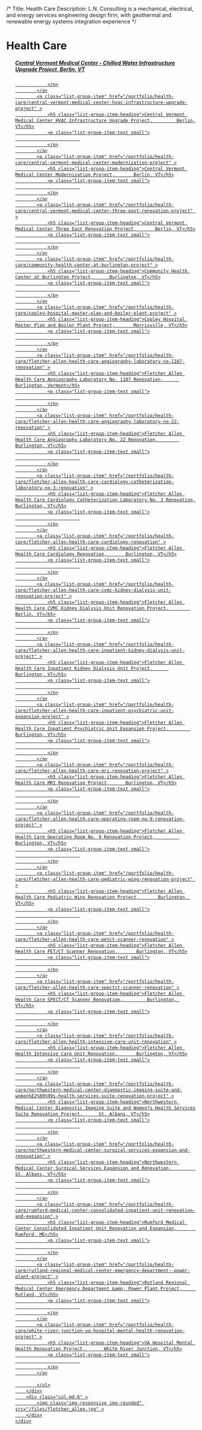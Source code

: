 /*
Title: Health Care
Description: L.N. Consulting is a mechanical, electrical, and energy services engineering design firm, with geothermal and renewable energy systems integration experience
*/


# Health Care

<div>
	<div class="row">
		<div class="col-md-6" >
			<ul class="list-group">
							<a class="list-group-item" href="/portfolio/health-care/central-vermont-medical-center---chilled-water-infrastructure-upgrade-project" >
				<h5 class="list-group-item-heading">Central Vermont Medical Center - Chilled Water Infrastructure Upgrade Project, 	    Berlin, VT</h5>
				<p class="list-group-item-text small">
						    
				</p>
			</a>
			<a class="list-group-item" href="/portfolio/health-care/central-vermont-medical-center-hvac-infrastructure-upgrade-project" >
				<h5 class="list-group-item-heading">Central Vermont Medical Center HVAC Infrastructure Upgrade Project, 	    Berlin, VT</h5>
				<p class="list-group-item-text small">
						    
				</p>
			</a>
			<a class="list-group-item" href="/portfolio/health-care/central-vermont-medical-center-modernization-project" >
				<h5 class="list-group-item-heading">Central Vermont Medical Center Modernization Project, 	    Berlin, VT</h5>
				<p class="list-group-item-text small">
						    
				</p>
			</a>
			<a class="list-group-item" href="/portfolio/health-care/central-vermont-medical-center-three-east-renovation-project" >
				<h5 class="list-group-item-heading">Central Vermont Medical Center Three East Renovation Project, 	    Berlin, VT</h5>
				<p class="list-group-item-text small">
						    
				</p>
			</a>
			<a class="list-group-item" href="/portfolio/health-care/community-health-center-at-burlington-project" >
				<h5 class="list-group-item-heading">Community Health Center at Burlington Project, 	    Burlington, VT</h5>
				<p class="list-group-item-text small">
						    
				</p>
			</a>
			<a class="list-group-item" href="/portfolio/health-care/copley-hospital-master-plan-and-boiler-plant-project" >
				<h5 class="list-group-item-heading">Copley Hospital Master Plan and Boiler Plant Project, 	    Morrisville, VT</h5>
				<p class="list-group-item-text small">
						    
				</p>
			</a>
			<a class="list-group-item" href="/portfolio/health-care/fletcher-allen-health-care-angiography-laboratory-no-1187-renovation" >
				<h5 class="list-group-item-heading">Fletcher Allen Health Care Angiography Laboratory No. 1187 Renovation, 	    Burlington, Vermont</h5>
				<p class="list-group-item-text small">
						    
				</p>
			</a>
			<a class="list-group-item" href="/portfolio/health-care/fletcher-allen-health-care-angiography-laboratory-no-22-renovation" >
				<h5 class="list-group-item-heading">Fletcher Allen Health Care Angiography Laboratory No. 22 Renovation, 	    Burlington, VT</h5>
				<p class="list-group-item-text small">
						    
				</p>
			</a>
			<a class="list-group-item" href="/portfolio/health-care/fletcher-allen-health-care-cardiology-catheterization-laboratory-no-3-renovation" >
				<h5 class="list-group-item-heading">Fletcher Allen Health Care Cardiology Catheterization Laboratory No. 3 Renovation, 	    Burlington, VT</h5>
				<p class="list-group-item-text small">
						    
				</p>
			</a>
			<a class="list-group-item" href="/portfolio/health-care/fletcher-allen-health-care-cardiology-renovation" >
				<h5 class="list-group-item-heading">Fletcher Allen Health Care Cardiology Renovation, 	    Burlington, VT</h5>
				<p class="list-group-item-text small">
						    
				</p>
			</a>
			<a class="list-group-item" href="/portfolio/health-care/fletcher-allen-health-care-cvmc-kidney-dialysis-unit-renovation-project" >
				<h5 class="list-group-item-heading">Fletcher Allen Health Care CVMC Kidney Dialysis Unit Renovation Project, 	    Berlin, VT</h5>
				<p class="list-group-item-text small">
						    
				</p>
			</a>
			<a class="list-group-item" href="/portfolio/health-care/fletcher-allen-health-care-inpatient-kidney-dialysis-unit-project" >
				<h5 class="list-group-item-heading">Fletcher Allen Health Care Inpatient Kidney Dialysis Unit Project, 	    Burlington, VT</h5>
				<p class="list-group-item-text small">
						    
				</p>
			</a>
			<a class="list-group-item" href="/portfolio/health-care/fletcher-allen-health-care-inpatient-psychiatric-unit-expansion-project" >
				<h5 class="list-group-item-heading">Fletcher Allen Health Care Inpatient Psychiatric Unit Expansion Project, 	    Burlington, VT</h5>
				<p class="list-group-item-text small">
						    
				</p>
			</a>
			<a class="list-group-item" href="/portfolio/health-care/fletcher-allen-health-care-mri-renovation-project" >
				<h5 class="list-group-item-heading">Fletcher Allen Health Care MRI Renovation Project, 	    Burlington, VT</h5>
				<p class="list-group-item-text small">
						    
				</p>
			</a>
			<a class="list-group-item" href="/portfolio/health-care/fletcher-allen-health-care-operating-room-no-9-renovation-project" >
				<h5 class="list-group-item-heading">Fletcher Allen Health Care Operating Room No. 9 Renovation Project, 	    Burlington, VT</h5>
				<p class="list-group-item-text small">
						    
				</p>
			</a>
			<a class="list-group-item" href="/portfolio/health-care/fletcher-allen-health-care-pediatric-wing-renovation-project" >
				<h5 class="list-group-item-heading">Fletcher Allen Health Care Pediatric Wing Renovation Project, 	    Burlington, VT</h5>
				<p class="list-group-item-text small">
						    
				</p>
			</a>
			<a class="list-group-item" href="/portfolio/health-care/fletcher-allen-health-care-petct-scanner-renovation" >
				<h5 class="list-group-item-heading">Fletcher Allen Health Care PET/CT Scanner Renovation, 	    Burlington, VT</h5>
				<p class="list-group-item-text small">
						    
				</p>
			</a>
			<a class="list-group-item" href="/portfolio/health-care/fletcher-allen-health-care-spectct-scanner-renovation" >
				<h5 class="list-group-item-heading">Fletcher Allen Health Care SPECT/CT Scanner Renovation, 	    Burlington, VT</h5>
				<p class="list-group-item-text small">
						    
				</p>
			</a>
			<a class="list-group-item" href="/portfolio/health-care/fletcher-allen-health-intensive-care-unit-renovation" >
				<h5 class="list-group-item-heading">Fletcher Allen Health Intensive Care Unit Renovation, 	    Burlington, VT</h5>
				<p class="list-group-item-text small">
						    
				</p>
			</a>
			<a class="list-group-item" href="/portfolio/health-care/northwestern-medical-center-diagnostic-imaging-suite-and-women%E2%80%99s-health-services-suite-renovation-project" >
				<h5 class="list-group-item-heading">Northwestern Medical Center Diagnostic Imaging Suite and Women?s Health Services Suite Renovation Project, 	    St. Albans, VT</h5>
				<p class="list-group-item-text small">
						    
				</p>
			</a>
			<a class="list-group-item" href="/portfolio/health-care/northwestern-medical-center-surgical-services-expansion-and-renovation" >
				<h5 class="list-group-item-heading">Northwestern Medical Center Surgical Services Expansion and Renovation, 	    St. Albans, VT</h5>
				<p class="list-group-item-text small">
						    
				</p>
			</a>
			<a class="list-group-item" href="/portfolio/health-care/rumford-medical-center-consolidated-inpatient-unit-renovation-and-expansion" >
				<h5 class="list-group-item-heading">Rumford Medical Center Consolidated Inpatient Unit Renovation and Expansion, 	    Rumford, ME</h5>
				<p class="list-group-item-text small">
						    
				</p>
			</a>
			<a class="list-group-item" href="/portfolio/health-care/rutland-regional-medical-center-emergency-department--power-plant-project" >
				<h5 class="list-group-item-heading">Rutland Regional Medical Center Emergency Department &amp; Power Plant Project, 	    Rutland, VT</h5>
				<p class="list-group-item-text small">
						    
				</p>
			</a>
			<a class="list-group-item" href="/portfolio/health-care/white-river-junction-va-hospital-mental-health-renovation-project" >
				<h5 class="list-group-item-heading">VA Hospital Mental Health Renovation Project, 	    White River Junction, VT</h5>
				<p class="list-group-item-text small">
						    
				</p>
			</a>

			</ul>
		</div>
		<div class="col-md-6" >
			<img class="img-responsive img-rounded" src="/files/fletcher_allen.jpg" >
		</div>
	</div>
</div>
			